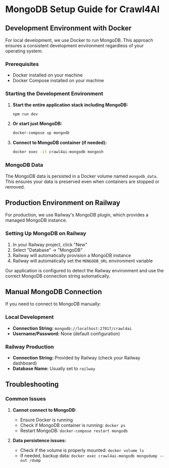 # MongoDB Setup Guide for Crawl4AI

## Development Environment with Docker

For local development, we use Docker to run MongoDB. This approach ensures a consistent development environment regardless of your operating system.

### Prerequisites

- Docker installed on your machine
- Docker Compose installed on your machine

### Starting the Development Environment

1. **Start the entire application stack including MongoDB:**
   ```bash
   npm run dev
   ```

2. **Or start just MongoDB:**
   ```bash
   docker-compose up mongodb
   ```

3. **Connect to MongoDB container (if needed):**
   ```bash
   docker exec -it crawl4ai-mongodb mongosh
   ```

### MongoDB Data

The MongoDB data is persisted in a Docker volume named `mongodb_data`. This ensures your data is preserved even when containers are stopped or removed.

## Production Environment on Railway

For production, we use Railway's MongoDB plugin, which provides a managed MongoDB instance.

### Setting Up MongoDB on Railway

1. In your Railway project, click "New"
2. Select "Database" → "MongoDB"
3. Railway will automatically provision a MongoDB instance
4. Railway will automatically set the `MONGODB_URL` environment variable

Our application is configured to detect the Railway environment and use the correct MongoDB connection string automatically.

## Manual MongoDB Connection

If you need to connect to MongoDB manually:

### Local Development
- **Connection String:** `mongodb://localhost:27017/crawl4ai`
- **Username/Password:** None (default configuration)

### Railway Production
- **Connection String:** Provided by Railway (check your Railway dashboard)
- **Database Name:** Usually set to `railway`

## Troubleshooting

### Common Issues

1. **Cannot connect to MongoDB:**
   - Ensure Docker is running
   - Check if MongoDB container is running: `docker ps`
   - Restart MongoDB: `docker-compose restart mongodb`

2. **Data persistence issues:**
   - Check if the volume is properly mounted: `docker volume ls`
   - If needed, backup data: `docker exec crawl4ai-mongodb mongodump --out /dump`
